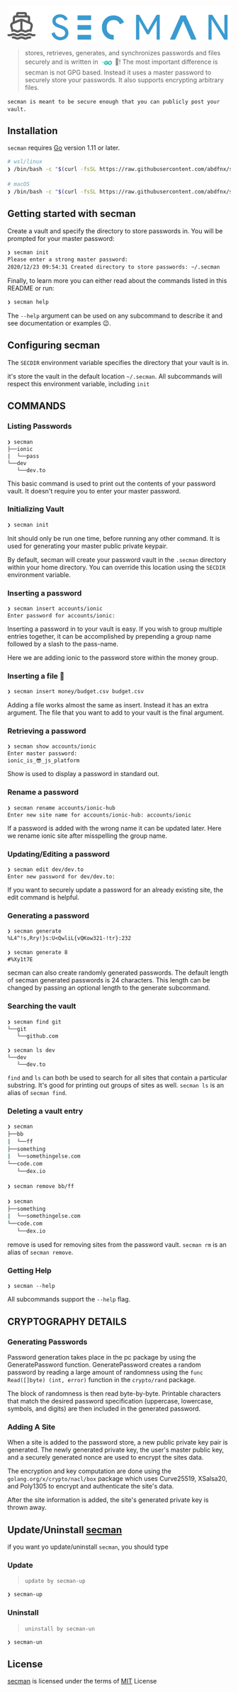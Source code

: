 # [<img src=".github/assets/secman.svg" align="center">][smUrl]

> stores, retrieves, generates, and synchronizes passwords and files securely and is written in [<img src=".github/assets/go.svg" align="center" width="30">][goUrl] 💪! The most important difference is secman is not GPG based. Instead it uses a master password to securely store your passwords. It also supports encrypting arbitrary files.

`secman is meant to be secure enough that you can publicly post your vault.`

## Installation

`secman` requires [Go][goUrl] version 1.11 or later.

```sh
# wsl/linux
❯ /bin/bash -c "$(curl -fsSL https://raw.githubusercontent.com/abdfnx/secman/HEAD/tools/install_linux.sh)"

# macOS
❯ /bin/bash -c "$(curl -fsSL https://raw.githubusercontent.com/abdfnx/secman/HEAD/tools/install_osx.sh)"
```

## Getting started with secman

Create a vault and specify the directory to store passwords in. You will be prompted for your master password:

```sh
❯ secman init
Please enter a strong master password:
2020/12/23 09:54:31 Created directory to store passwords: ~/.secman
```

Finally, to learn more you can either read about the commands listed in this README or run:

```sh
❯ secman help
```

The `--help` argument can be used on any subcommand to describe it and see documentation or examples 😉.

## Configuring secman

The `SECDIR` environment variable specifies the directory that your vault is in.

it's store the vault in the default location `~/.secman`. All subcommands will respect this environment variable, including `init`

## COMMANDS

### Listing Passwords

```code
❯ secman
├──ionic
|  └──pass
└──dev
   └──dev.to
```

This basic command is used to print out the contents of your password vault. It doesn't require you to enter your master password.

### Initializing Vault

```sh
❯ secman init
```

Init should only be run one time, before running any other command. It is used for generating your master public private keypair.

By default, secman will create your password vault in the `.secman` directory within your home directory. You can override this location using the `SECDIR` environment variable.

### Inserting a password

```code
❯ secman insert accounts/ionic
Enter password for accounts/ionic: 
```

Inserting a password in to your vault is easy. If you wish to group multiple entries together, it can be accomplished by prepending a group name followed by a slash to the pass-name.

Here we are adding ionic to the password store within the money group.

### Inserting a file 📝

```sh
❯ secman insert money/budget.csv budget.csv
```

Adding a file works almost the same as insert. Instead it has an extra argument. The file that you want to add to your vault is the final argument.

### Retrieving a password

```code
❯ secman show accounts/ionic
Enter master password:
ionic_is_😎_js_platform
```

Show is used to display a password in standard out.

### Rename a password

```code
❯ secman rename accounts/ionic-hub
Enter new site name for accounts/ionic-hub: accounts/ionic
```

If a password is added with the wrong name it can be updated later. Here we rename ionic site after misspelling the group name.

### Updating/Editing a password

```code
❯ secman edit dev/dev.to
Enter new password for dev/dev.to:
```

If you want to securely update a password for an already existing site, the edit command is helpful.

### Generating a password

```code
❯ secman generate
%L4^!s,Rry!}s:U<QwliL{vQKow321-!tr}:232

❯ secman generate 8
#%Xy1t7E
```

secman can also create randomly generated passwords. The default length of secman generated passwords is 24 characters. This length can be changed by passing an optional length to the generate subcommand.

### Searching the vault

```code
❯ secman find git
└──git
   └──github.com

❯ secman ls dev
└──dev
   └──dev.to
```

`find` and `ls` can both be used to search for all sites that contain a particular substring. It's good for printing out groups of sites as well. `secman ls` is an alias of `secman find`.

### Deleting a vault entry

```sh
❯ secman
├──bb
|  └──ff
├──something
|  └──somethingelse.com
└──code.com
   └──dex.io

❯ secman remove bb/ff

❯ secman
├──something
|  └──somethingelse.com
└──code.com
   └──dex.io
```

remove is used for removing sites from the password vault. `secman rm` is an alias of `secman remove`.

### Getting Help

```code
❯ secman --help
```

All subcommands support the `--help` flag.

## CRYPTOGRAPHY DETAILS

### Generating Passwords

Password generation takes place in the pc package by using the GeneratePassword function. GeneratePassword creates a random password by reading a large amount of randomness using the `func Read([]byte) (int, error)` function in the `crypto/rand` package.

The block of randomness is then read byte-by-byte. Printable characters that match the desired password specification (uppercase, lowercase, symbols, and digits) are then included in the generated password.

### Adding A Site

When a site is added to the password store, a new public private key pair is generated. The newly generated private key, the user's master public key, and a securely generated nonce are used to encrypt the sites data.

The encryption and key computation are done using the `golang.org/x/crypto/nacl/box` package which uses Curve25519, XSalsa20, and Poly1305 to encrypt and authenticate the site's data.

After the site information is added, the site's generated private key is thrown away.

## Update/Uninstall [secman][smUrl]

if you want yo update/uninstall `secman`, you should type

### Update

> `update by secman-up`

```sh
❯ secman-up
```

### Uninstall

> `uninstall by secman-un`

```sh
❯ secman-un
```

## License

[secman][smUrl] is licensed under the terms of [MIT](https://github.com/abdfnx/secman/blob/main/LICENSE) License

[goUrl]: https://goland.org
[smUrl]: https://secman.web.app
